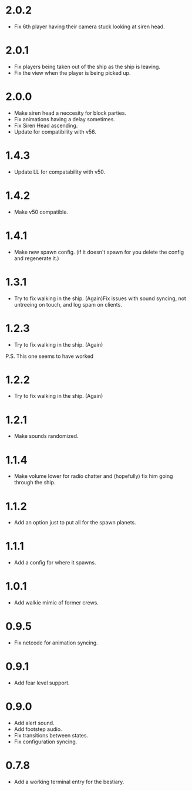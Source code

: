 # 2.0.2

* Fix 6th player having their camera stuck looking at siren head.

# 2.0.1

* Fix players being taken out of the ship as the ship is leaving.
* Fix the view when the player is being picked up.

# 2.0.0

* Make siren head a neccesity for block parties.
* Fix animations having a delay sometimes.
* Fix Siren Head ascending.
* Update for compatibility with v56.

# 1.4.3

* Update LL for compatability with v50.

# 1.4.2

* Make v50 compatible.

# 1.4.1

* Make new spawn config. (if it doesn't spawn for you delete the config and regenerate it.)

# 1.3.1

* Try to fix walking in the ship. (Again)Fix issues with sound syncing, not untreeing on touch, and log spam on clients. 

# 1.2.3

* Try to fix walking in the ship. (Again)

P.S. This one seems to have worked

# 1.2.2

* Try to fix walking in the ship. (Again)

# 1.2.1

* Make sounds randomized.

# 1.1.4

* Make volume lower for radio chatter and (hopefully) fix him going through the ship.

# 1.1.2

* Add an option just to put all for the spawn planets.

# 1.1.1

* Add a config for where it spawns.

# 1.0.1

* Add walkie mimic of former crews.

# 0.9.5

* Fix netcode for animation syncing.

# 0.9.1

* Add fear level support.

# 0.9.0

* Add alert sound.
* Add footstep audio.
* Fix transitions between states.
* Fix configuration syncing.

# 0.7.8

* Add a working terminal entry for the bestiary.